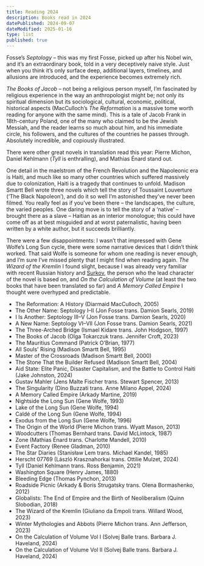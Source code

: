 ```yaml
---
title: Reading 2024
description: Books read in 2024
datePublished: 2024-09-07
dateModified: 2025-01-16
type: list
published: true
---
```


Fosse’s _Septology_ – this was my first Fosse, picked up after his Nobel win, and it’s an extraordinary book, told in a very deceptively naive style. Just when you think it’s only surface deep, additional layers, timelines, and allusions are introduced, and the experience becomes extremely rich.

_The Books of Jacob_ – not being a religious person myself, I’m fascinated by religious experience in the way an anthropologist might be; not only its spiritual dimension but its sociological, cultural, economic, political, historical aspects (MacCulloch’s _The Reformation_ is a massive tome worth reading for anyone with the same mind). This is a tale of Jacob Frank in 18th-century Poland, one of the many who claimed to be the Jewish Messiah, and the reader learns so much about him, and his immediate circle, his followers, and the cultures of the countries he passes through. Absolutely incredible, and copiously illustrated.

There were other great novels in translation read this year: Pierre Michon, Daniel Kehlmann (_Tyll_ is enthralling), and Mathias Énard stand out.

One detail in the maelstrom of the French Revolution and the Napoleonic era is Haiti, and much like so many other countries which suffered massively due to colonization, Haiti is a tragedy that continues to unfold. Madison Smartt Bell wrote three novels which tell the story of Toussaint Louverture (‘The Black Napoleon’), and do it so well I’m astonished they’ve never been filmed. You really feel as if you’ve been there – the landscapes, the culture, the varied peoples. One daring move is to tell the story of a ‘native’ – brought there as a slave – Haitian as an interior monologue; this could have come off as at best misguided and at worst paternalistic, having been written by a white author, but it succeeds brilliantly.

There were a few disappointments: I wasn’t that impressed with Gene Wolfe’s Long Sun cycle, there were some narrative devices that I didn’t think worked. That said Wolfe is someone for whom one reading is never enough, and I’m sure I’ve missed plenty that I might find when reading again. _The Wizard of the Kremlin_ I found slight, because I was already very familiar with recent Russian history and [Surkov](https://en.wikipedia.org/wiki/Vladislav_Surkov), the person who the lead character of the novel is based on, and _On the Calculation of Volume_ (at least the two books that have been translated so far) and _A Memory Called Empire_ I thought were overhyped and predictable.

- The Reformation: A History (Diarmaid MacCulloch, 2005)
- The Other Name: Septology I–II (Jon Fosse trans. Damion Searls, 2019)
- I Is Another: Septology III–V (Jon Fosse trans. Damion Searls, 2020)
- A New Name: Septology VI–VII (Jon Fosse trans. Damion Searls, 2021)
- The Three-Arched Bridge (Ismael Kidare trans. John Hodgson, 1997)
- The Books of Jacob (Olga Tokarczuk trans. Jennifer Croft, 2023)
- The Mauritius Command (Patrick O’Brian, 1977)
- All Souls' Rising (Madison Smartt Bell, 1995)
- Master of the Crossroads (Madison Smartt Bell, 2000)
- The Stone That the Builder Refused (Madison Smartt Bell, 2004)
- Aid State: Elite Panic, Disaster Capitalism, and the Battle to Control Haiti (Jake Johnston, 2024)
- Gustav Mahler (Jens Malte Fischer trans. Stewart Spencer, 2013)
- The Singularity (Dino Buzzati trans. Anne Milano Appel, 2024)
- A Memory Called Empire (Arkady Martine, 2019)
- Nightside the Long Sun (Gene Wolfe, 1993)
- Lake of the Long Sun (Gene Wolfe, 1994)
- Caldé of the Long Sun (Gene Wolfe, 1994)
- Exodus from the Long Sun (Gene Wolfe, 1996)
- The Origin of the World (Pierre Michon trans. Wyatt Mason, 2013)
- Woodcutters (Thomas Bernhard trans. David McLintock, 1987)
- Zone (Mathias Énard trans. Charlotte Mandell, 2010)
- Event Factory (Renee Gladman, 2010)
- The Star Diaries (Stanisław Lem trans. Michael Kandel, 1985)
- Herscht 07769 (László Krasznahorkai trans. Ottilie Mulzet, 2024)
- Tyll (Daniel Kehlmann trans. Ross Benjamin, 2021)
- Washington Square (Henry James, 1880)
- Bleeding Edge (Thomas Pynchon, 2013)
- Roadside Picnic (Arkady & Boris Strugatsky trans. Olena Bormashenko, 2012)
- Globalists: The End of Empire and the Birth of Neoliberalism (Quinn Slobodian, 2018)
- The Wizard of the Kremlin (Giuliano da Empoli trans. Willard Wood, 2023)
- Winter Mythologies and Abbots (Pierre Michon trans. Ann Jefferson, 2023)
- On the Calculation of Volume Vol I (Solvej Balle trans. Barbara J. Haveland, 2024)
- On the Calculation of Volume Vol II (Solvej Balle trans. Barbara J. Haveland, 2024)
